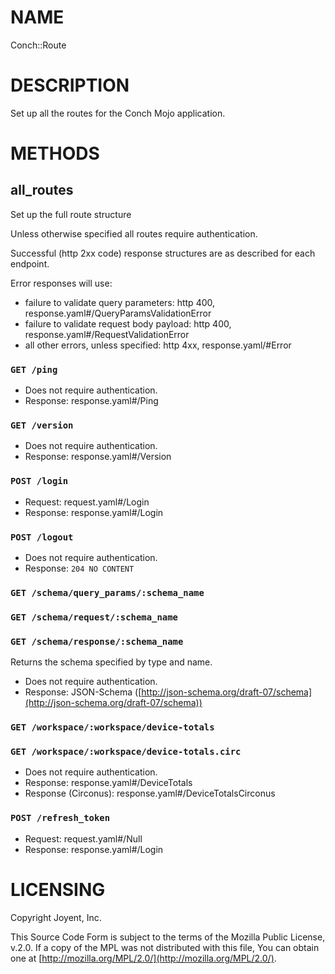 # NAME

Conch::Route

# DESCRIPTION

Set up all the routes for the Conch Mojo application.

# METHODS

## all\_routes

Set up the full route structure

Unless otherwise specified all routes require authentication.

Successful (http 2xx code) response structures are as described for each endpoint.

Error responses will use:

- failure to validate query parameters: http 400, response.yaml#/QueryParamsValidationError
- failure to validate request body payload: http 400, response.yaml#/RequestValidationError
- all other errors, unless specified: http 4xx, response.yaml/#Error

### `GET /ping`

- Does not require authentication.
- Response: response.yaml#/Ping

### `GET /version`

- Does not require authentication.
- Response: response.yaml#/Version

### `POST /login`

- Request: request.yaml#/Login
- Response: response.yaml#/Login

### `POST /logout`

- Does not require authentication.
- Response: `204 NO CONTENT`

### `GET /schema/query_params/:schema_name`

### `GET /schema/request/:schema_name`

### `GET /schema/response/:schema_name`

Returns the schema specified by type and name.

- Does not require authentication.
- Response: JSON-Schema ([http://json-schema.org/draft-07/schema](http://json-schema.org/draft-07/schema))

### `GET /workspace/:workspace/device-totals`

### `GET /workspace/:workspace/device-totals.circ`

- Does not require authentication.
- Response: response.yaml#/DeviceTotals
- Response (Circonus): response.yaml#/DeviceTotalsCirconus

### `POST /refresh_token`

- Request: request.yaml#/Null
- Response: response.yaml#/Login

# LICENSING

Copyright Joyent, Inc.

This Source Code Form is subject to the terms of the Mozilla Public License,
v.2.0. If a copy of the MPL was not distributed with this file, You can obtain
one at [http://mozilla.org/MPL/2.0/](http://mozilla.org/MPL/2.0/).
